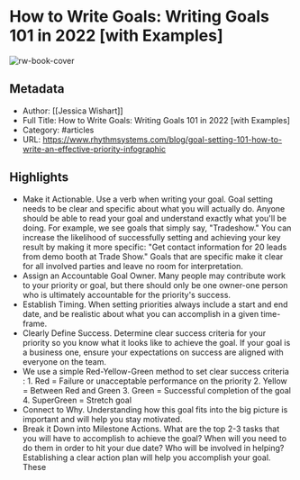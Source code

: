 # How to Write Goals: Writing Goals 101 in 2022 [with Examples]

![rw-book-cover](https://readwise-assets.s3.amazonaws.com/static/images/article3.5c705a01b476.png)

## Metadata
- Author: [[Jessica Wishart]]
- Full Title: How to Write Goals: Writing Goals 101 in 2022 [with Examples]
- Category: #articles
- URL: https://www.rhythmsystems.com/blog/goal-setting-101-how-to-write-an-effective-priority-infographic

## Highlights
- Make it Actionable. Use a verb when writing your goal. Goal setting needs to be clear and specific about what you will actually do. Anyone should be able to read your goal and understand exactly what you'll be doing. For example, we see goals that simply say, "Tradeshow." You can increase the likelihood of successfully setting and achieving your key result by making it more specific: "Get contact information for 20 leads from demo booth at Trade Show." Goals that are specific make it clear for all involved parties and leave no room for interpretation.
- Assign an Accountable Goal Owner. Many people may contribute work to your priority or goal, but there should only be one owner-one person who is ultimately accountable for the priority's success.
- Establish Timing. When setting priorities always include a start and end date, and be realistic about what you can accomplish in a given time-frame.
- Clearly Define Success. Determine clear success criteria for your priority so you know what it looks like to achieve the goal. If your goal is a business one, ensure your expectations on success are aligned with everyone on the team.
- We use a simple Red-Yellow-Green method to set clear success criteria : 1. Red = Failure or unacceptable performance on the priority 2. Yellow = Between Red and Green 3. Green = Successful completion of the goal 4. SuperGreen = Stretch goal
- Connect to Why. Understanding how this goal fits into the big picture is important and will help you stay motivated.
- Break it Down into Milestone Actions. What are the top 2-3 tasks that you will have to accomplish to achieve the goal? When will you need to do them in order to hit your due date? Who will be involved in helping? Establishing a clear action plan will help you accomplish your goal. These

